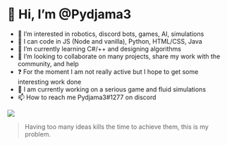 # 👋 Hi, I’m @Pydjama3
- 👀 I’m interested in robotics, discord bots, games, AI, simulations
- 📝 I can code in JS (Node and vanilla), Python, HTML/CSS, Java
- 🌱 I’m currently learning C#/++ and designing algorithms
- 💞️ I’m looking to collaborate on many projects, share my work with the community, and help
- ❓ For the moment I am not really active but I hope to get some interesting work done
- 🔧 I am currently working on a serious game and fluid simulations
- 📫 How to reach me Pydjama3#1277 on discord

![](https://www.creativefabrica.com/wp-content/uploads/2019/08/So-many-ideas-so-little-time.jpg)
> Having too many ideas kills the time to achieve them, this is my problem.


<!---
Pydjama3/Pydjama3 is a ✨ special ✨ repository because its `README.md` (this file) appears on your GitHub profile.
You can click the Preview link to take a look at your changes.
--->
